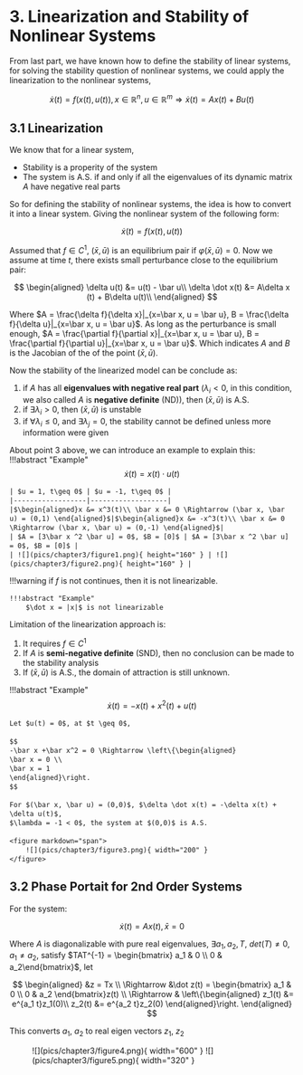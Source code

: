 # 3. Linearization and Stability of Nonlinear Systems
From last part, we have known how to define the stability of linear systems, for solving the stability question of nonlinear systems, we could apply the linearization to the nonlinear systems,

$$
\dot x(t) = f(x(t), u(t)), x \in \mathbb R^n, u \in \mathbb R^m \Rightarrow \dot x(t) = Ax(t) + Bu(t)
$$

## 3.1 Linearization
We know that for a linear system, 
* Stability is a properity of the system
* The system is A.S. if and only if all the eigenvalues of its dynamic matrix $A$ have negative real parts

So for defining the stability of nonlinear systems, the idea is how to convert it into a linear system. Giving the nonlinear system of the following form:

$$
\dot x(t) = f(x(t), u(t))
$$

Assumed that $f \in C^1$, $(\bar x, \bar u)$ is an equilibrium pair if $\varphi(\bar x, \bar u) = 0$. Now we assume at time $t$, there exists small perturbance close to the equilibrium pair:

$$
\begin{aligned}
\delta u(t) &= u(t) - \bar u\\
\delta \dot x(t) &= A\delta x (t) + B\delta u(t)\\
\end{aligned}
$$

Where $A = \frac{\delta f}{\delta x}|_{x=\bar x, u = \bar u}, B = \frac{\delta f}{\delta u}|_{x=\bar x, u = \bar u}$. As long as the perturbance is small enough, $A = \frac{\partial f}{\partial x}|_{x=\bar x, u = \bar u}, B = \frac{\partial f}{\partial u}|_{x=\bar x, u = \bar u}$. Which indicates $A$ and $B$ is the Jacobian of the of the point $(\bar x, \bar u)$.

Now the stability of the linearized model can be conclude as:

1. if $A$ has all __eigenvalues with negative real part__ ($\lambda_i < 0$, in this condition, we also called $A$ is __negative definite__ (ND)), then $(\bar x, \bar u)$ is A.S.
2. if $\exists \lambda_i > 0$, then $(\bar x, \bar u)$ is unstable
3. if $\forall \lambda_i \leq 0$, and $\exists \lambda_j = 0$, the stability cannot be defined unless more information were given

About point 3 above, we can introduce an example to explain this:
!!!abstract "Example"
    $$
    \dot x(t) = x(t)\cdot u(t)
    $$

    | $u = 1, t\geq 0$ | $u = -1, t\geq 0$ |
    |------------------|-------------------|
    |$\begin{aligned}x &= x^3(t)\\ \bar x &= 0 \Rightarrow (\bar x, \bar u) = (0,1) \end{aligned}$|$\begin{aligned}x &= -x^3(t)\\ \bar x &= 0 \Rightarrow (\bar x, \bar u) = (0,-1) \end{aligned}$|
    | $A = [3\bar x ^2 \bar u] = 0$, $B = [0]$ | $A = [3\bar x ^2 \bar u] = 0$, $B = [0]$ |
    | ![](pics/chapter3/figure1.png){ height="160" } | ![](pics/chapter3/figure2.png){ height="160" } |

!!!warning
    if $f$ is not continues, then it is not linearizable.
    
    !!!abstract "Example"
        $\dot x = |x|$ is not linearizable

Limitation of the linearization approach is:

1. It requires $f \in C^1$
2. If $A$ is __semi-negative definite__ (SND), then no conclusion can be made to the stability analysis
3. If $(\bar x, \bar u)$ is A.S., the domain of attraction is still unknown.

!!!abstract "Example"
    $$
    \dot x(t) = -x(t) +x^2(t) +u(t)
    $$

    Let $u(t) = 0$, at $t \geq 0$,

    $$
    -\bar x +\bar x^2 = 0 \Rightarrow \left\{\begin{aligned} 
    \bar x = 0 \\
    \bar x = 1
    \end{aligned}\right.
    $$

    For $(\bar x, \bar u) = (0,0)$, $\delta \dot x(t) = -\delta x(t) + \delta u(t)$,
    $\lambda = -1 < 0$, the system at $(0,0)$ is A.S.

    <figure markdown="span">
        ![](pics/chapter3/figure3.png){ width="200" }
    </figure>

## 3.2 Phase Portait for 2nd Order Systems
For the system:

$$
\dot x (t) = Ax(t), \bar x = 0
$$

Where $A$ is diagonalizable with pure real eigenvalues, $\exists a_1, a_2, T$, $det(T) \neq 0$, $a_1 \neq a_2$, satisfy $TAT^{-1} = \begin{bmatrix} a_1 & 0 \\ 0 & a_2\end{bmatrix}$, let

$$
\begin{aligned}
&z = Tx \\
\Rightarrow &\dot z(t) = \begin{bmatrix}
a_1 & 0 \\
0 & a_2
\end{bmatrix}z(t) \\
\Rightarrow & \left\{\begin{aligned}
z_1(t) &= e^{a_1 t}z_1(0)\\
z_2(t) &= e^{a_2 t}z_2(0)
\end{aligned}\right.
\end{aligned}
$$

This converts $a_1$, $a_2$ to real eigen vectors $z_1$, $z_2$

<figure markdown="span">
    ![](pics/chapter3/figure4.png){ width="600" }
    ![](pics/chapter3/figure5.png){ width="320" }
</figure>

